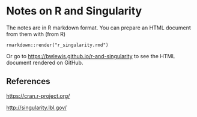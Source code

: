 # Notes on R and Singularity

The notes are in R markdown format. You can prepare an HTML document from them with (from R)
```{r}
rmarkdown::render("r_singularity.rmd")
```

Or go to https://bwlewis.github.io/r-and-singularity to see the HTML document rendered on
GitHub.

## References

https://cran.r-project.org/

http://singularity.lbl.gov/

